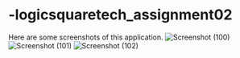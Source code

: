 # -logicsquaretech_assignment02
Here are some screenshots of this application.
![Screenshot (100)](https://user-images.githubusercontent.com/107433415/204735688-ddb20af1-01e7-42d6-adad-5a472ae07a6e.png)
![Screenshot (101)](https://user-images.githubusercontent.com/107433415/204735710-c4acad0c-b4c2-4ce7-9a97-f41081a0e1e7.png)
![Screenshot (102)](https://user-images.githubusercontent.com/107433415/204735728-f813e657-a777-4eab-9f26-1df012faa89e.png)
